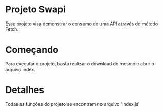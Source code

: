 # Projeto Swapi
Esse projeto visa demonstrar o consumo de uma API através do método Fetch.

# Começando
Para executar o projeto, basta realizar o download do mesmo e abrir o arquivo index.

# Detalhes
Todas as funções do projeto se encontram no arquivo 'index.js'
